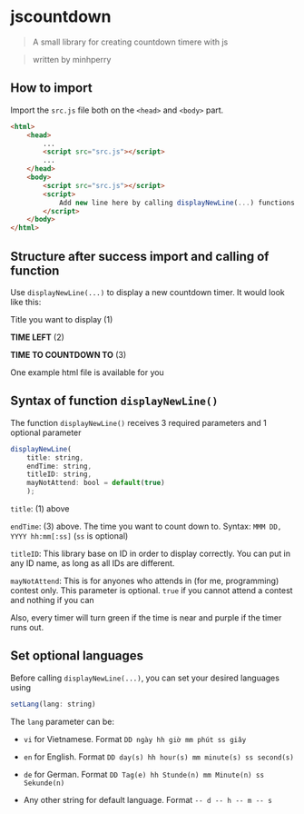 # jscountdown
> A small library for creating countdown timere with js

> written by minhperry

## How to import

Import the `src.js` file both on the `<head>` and `<body>` part.

```html
<html>
    <head>
        ...
        <script src="src.js"></script>
        ...
    </head>
    <body>
        <script src="src.js"></script>
        <script>
            Add new line here by calling displayNewLine(...) functions 
        </script>
    </body>
</html>
```

## Structure after success import and calling of function

Use `displayNewLine(...)` to display a new countdown timer. It would look like this:


Title you want to display (1)

**TIME LEFT** (2)

**TIME TO COUNTDOWN TO** (3)

One example html file is available for you

## Syntax of function `displayNewLine()`
The function `displayNewLine()` receives 3 required parameters and 1 optional parameter
```javascript
displayNewLine(
    title: string, 
    endTime: string, 
    titleID: string, 
    mayNotAttend: bool = default(true)
    );
```

`title`: (1) above

`endTime`: (3) above. The time you want to count down to. Syntax: `MMM DD, YYYY hh:mm[:ss]` (`ss` is optional)

`titleID`: This library base on ID in order to display correctly. You can put in any ID name, as long as all IDs are different.

`mayNotAttend`: This is for anyones who attends in (for me, programming) contest only. This parameter is optional. `true` if you cannot attend a contest and nothing if you can

Also, every timer will turn green if the time is near and purple if the timer runs out.

## Set optional languages

Before calling `displayNewLine(...)`, you can set your desired languages using 
```js
setLang(lang: string)
```

The `lang` parameter can be:

* `vi` for Vietnamese. Format `DD ngày hh giờ mm phút ss giây`

* `en` for English. Format `DD day(s) hh hour(s) mm minute(s) ss second(s)`

* `de` for German. Format `DD Tag(e) hh Stunde(n) mm Minute(n) ss Sekunde(n)`

* Any other string for default language. Format `-- d -- h -- m -- s`
